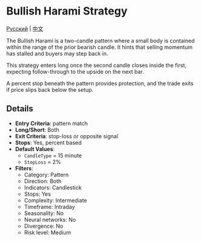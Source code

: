 # Bullish Harami Strategy
[Русский](README_ru.md) | [中文](README_zh.md)
 
The Bullish Harami is a two-candle pattern where a small body is contained within the range of the prior bearish candle.
It hints that selling momentum has stalled and buyers may step back in.

This strategy enters long once the second candle closes inside the first, expecting follow-through to the upside on the next bar.

A percent stop beneath the pattern provides protection, and the trade exits if price slips back below the setup.

## Details

- **Entry Criteria**: pattern match
- **Long/Short**: Both
- **Exit Criteria**: stop-loss or opposite signal
- **Stops**: Yes, percent based
- **Default Values**:
  - `CandleType` = 15 minute
  - `StopLoss` = 2%
- **Filters**:
  - Category: Pattern
  - Direction: Both
  - Indicators: Candlestick
  - Stops: Yes
  - Complexity: Intermediate
  - Timeframe: Intraday
  - Seasonality: No
  - Neural networks: No
  - Divergence: No
  - Risk level: Medium
